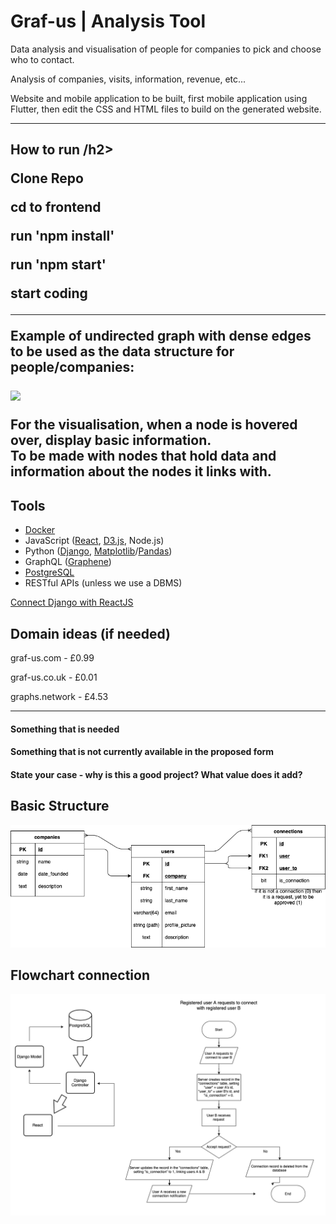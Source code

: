 <h1>Graf-us | Analysis Tool</h1>

Data analysis and visualisation of people for companies to pick and choose who to contact.

Analysis of companies, visits, information, revenue, etc...

Website and mobile application to be built, first mobile application using Flutter,
then edit the CSS and HTML files to build on the generated website.

<hr>

<h2> How to run /h2>
  <p> Clone Repo <p>
  <p> cd to frontend </p>
  <p> run 'npm install' </p>
  <p> run 'npm start' </p>
  <p> start coding </p>

<hr>

Example of undirected graph with dense edges to be used as the data structure for people/companies:

<img src="https://adatis.co.uk/wp-content/uploads/Black-n-White.png">

For the visualisation, when a node is hovered over, display basic information.<br>
To be made with nodes that hold data and information about the nodes it links with.

<h2>Tools</h2>
<ul>
  <li><a href="https://docs.docker.com">Docker</a></li>
  <li>JavaScript (<a href="https://reactjs.org">React</a>, <a href="https://d3js.org">D3.js</a>, Node.js)</li>
  <li>Python (<a href="https://docs.djangoproject.com/en/3.2/">Django</a>, <a href="https://matplotlib.org">Matplotlib</a>/<a href="https://pandas.pydata.org">Pandas</a>)</li>
  <li>GraphQL (<a href="https://graphql.org/code/#python">Graphene</a>)</li>
  <li><a href="https://www.postgresql.org">PostgreSQL</a></li>
  <li>RESTful APIs (unless we use a DBMS)</li>
</ul>

<a href="https://www.geeksforgeeks.org/how-to-connect-django-with-reactjs/">Connect Django with ReactJS</a>

<h2>Domain ideas (if needed)</h2>

graf-us.com - £0.99

graf-us.co.uk - £0.01

graphs.network - £4.53

<hr>

<h4>Something that is needed</h4>

<h4>Something that is not currently available in the proposed form</h4>

<h4>State your case - why is this a good project? What value does it add?</h4>


## Basic Structure
![alt text](Images/basic.png "Responsive Image") 

## Flowchart connection
![alt text](Images/flowdiagram.png "Flowchart Image") 
